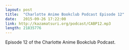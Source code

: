 ```yaml
---
layout: post
title:  "Charlotte Anime Bookclub Podcast Episode 12"
date:   2015-09-26 17:22:00
link: http://kazamatsuri.org/podcast/CABP12.mp3
length: 21835776  
---
```


Episode 12 of the Charlotte Anime Bookclub Podcast.